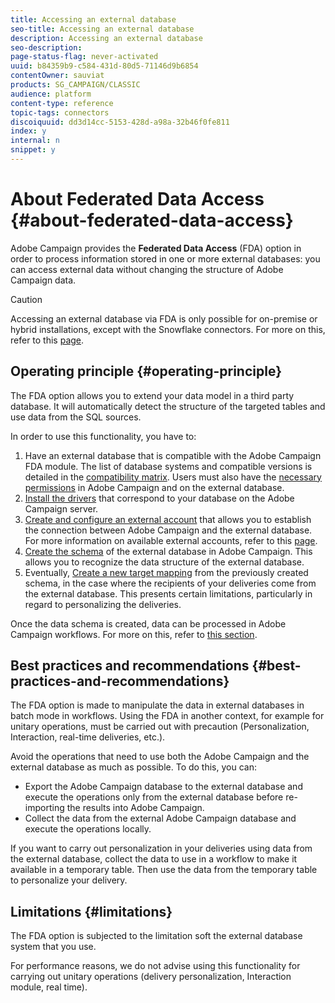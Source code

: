 ```yaml
---
title: Accessing an external database
seo-title: Accessing an external database
description: Accessing an external database
seo-description: 
page-status-flag: never-activated
uuid: b84359b9-c584-431d-80d5-71146d9b6854
contentOwner: sauviat
products: SG_CAMPAIGN/CLASSIC
audience: platform
content-type: reference
topic-tags: connectors
discoiquuid: dd3d14cc-5153-428d-a98a-32b46f0fe811
index: y
internal: n
snippet: y
---
```


# About Federated Data Access {#about-federated-data-access}

Adobe Campaign provides the **Federated Data Access** (FDA) option in order to process information stored in one or more external databases: you can access external data without changing the structure of Adobe Campaign data.

>[!CAUTION]
>>  
>Accessing an external database via FDA is only possible for on-premise or hybrid installations, except with the Snowflake connectors. For more on this, refer to this [page](https://helpx.adobe.com/campaign/kb/acc-on-prem-vs-hosted.html).

## Operating principle {#operating-principle}

The FDA option allows you to extend your data model in a third party database. It will automatically detect the structure of the targeted tables and use data from the SQL sources.

In order to use this functionality, you have to:

1. Have an external database that is compatible with the Adobe Campaign FDA module. The list of database systems and compatible versions is detailed in the [compatibility matrix](https://helpx.adobe.com/campaign/kb/compatibility-matrix.html). Users must also have the [necessary permissions](#remote-database-access-rights) in Adobe Campaign and on the external database.
1. [Install the drivers](#specific-configurations-by-database-type) that correspond to your database on the Adobe Campaign server.
1. [Create and configure an external account](#connecting-to-the-database) that allows you to establish the connection between Adobe Campaign and the external database. For more information on available external accounts, refer to this [page](../../platform/using/external-accounts.md).
1. [Create the schema](#creating-the-data-schema) of the external database in Adobe Campaign. This allows you to recognize the data structure of the external database.
1. Eventually, [Create a new target mapping](#defining-data-mapping) from the previously created schema, in the case where the recipients of your deliveries come from the external database. This presents certain limitations, particularly in regard to personalizing the deliveries.

Once the data schema is created, data can be processed in Adobe Campaign workflows. For more on this, refer to [this section](../../workflow/using/executing-a-workflow.md#architecture).

## Best practices and recommendations {#best-practices-and-recommendations}

The FDA option is made to manipulate the data in external databases in batch mode in workflows. Using the FDA in another context, for example for unitary operations, must be carried out with precaution (Personalization, Interaction, real-time deliveries, etc.).

Avoid the operations that need to use both the Adobe Campaign and the external database as much as possible. To do this, you can:

* Export the Adobe Campaign database to the external database and execute the operations only from the external database before re-importing the results into Adobe Campaign.
* Collect the data from the external Adobe Campaign database and execute the operations locally.

If you want to carry out personalization in your deliveries using data from the external database, collect the data to use in a workflow to make it available in a temporary table. Then use the data from the temporary table to personalize your delivery.

## Limitations {#limitations}

The FDA option is subjected to the limitation soft the external database system that you use.

For performance reasons, we do not advise using this functionality for carrying out unitary operations (delivery personalization, Interaction module, real time).
